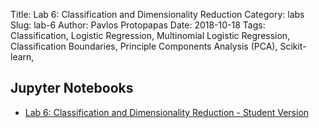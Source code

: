 Title: Lab 6: Classification and Dimensionality Reduction
Category: labs
Slug: lab-6
Author: Pavlos Protopapas
Date: 2018-10-18
Tags: Classification, Logistic Regression, Multinomial Logistic Regression, Classification Boundaries, Principle Components Analysis (PCA), Scikit-learn,


## Jupyter Notebooks

- [Lab 6: Classification and Dimensionality Reduction - Student Version]({filename}notebook/lab6_classification.ipynb)